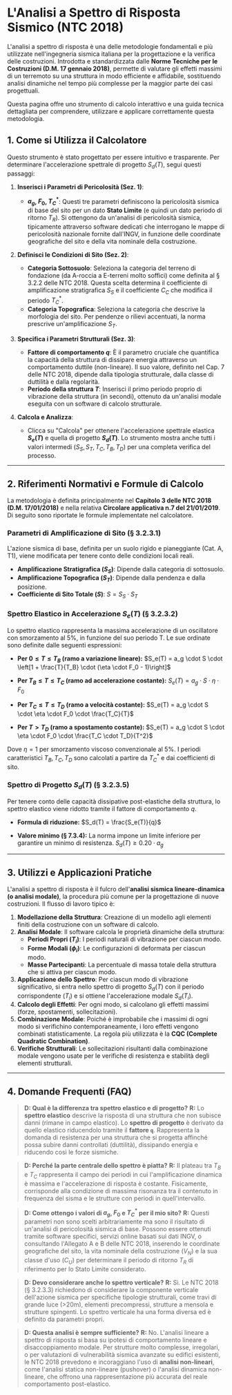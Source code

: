 

# L'Analisi a Spettro di Risposta Sismico (NTC 2018)

L'analisi a spettro di risposta è una delle metodologie fondamentali e più utilizzate nell'ingegneria sismica italiana per la progettazione e la verifica delle costruzioni. Introdotta e standardizzata dalle **Norme Tecniche per le Costruzioni (D.M. 17 gennaio 2018)**, permette di valutare gli effetti massimi di un terremoto su una struttura in modo efficiente e affidabile, sostituendo analisi dinamiche nel tempo più complesse per la maggior parte dei casi progettuali.

Questa pagina offre uno strumento di calcolo interattivo e una guida tecnica dettagliata per comprendere, utilizzare e applicare correttamente questa metodologia.


## 1. Come si Utilizza il Calcolatore

Questo strumento è stato progettato per essere intuitivo e trasparente. Per determinare l'accelerazione spettrale di progetto $S_d(T)$, segui questi passaggi:

1.  **Inserisci i Parametri di Pericolosità (Sez. 1)**:
    * **$a_g$, $F_0$, $T_C^*$**: Questi tre parametri definiscono la pericolosità sismica di base del sito per un dato **Stato Limite** (e quindi un dato periodo di ritorno $T_R$). Si ottengono da un'analisi di pericolosità sismica, tipicamente attraverso software dedicati che interrogano le mappe di pericolosità nazionale fornite dall'INGV, in funzione delle coordinate geografiche del sito e della vita nominale della costruzione.

2.  **Definisci le Condizioni di Sito (Sez. 2)**:
    * **Categoria Sottosuolo**: Seleziona la categoria del terreno di fondazione (da A-roccia a E-terreni molto soffici) come definita al § 3.2.2 delle NTC 2018. Questa scelta determina il coefficiente di amplificazione stratigrafica $S_S$ e il coefficiente $C_C$ che modifica il periodo $T_C^*$.
    * **Categoria Topografica**: Seleziona la categoria che descrive la morfologia del sito. Per pendenze o rilievi accentuati, la norma prescrive un'amplificazione $S_T$.

3.  **Specifica i Parametri Strutturali (Sez. 3)**:
    * **Fattore di comportamento $q$**: È il parametro cruciale che quantifica la capacità della struttura di dissipare energia attraverso un comportamento duttile (non-lineare). Il suo valore, definito nel Cap. 7 delle NTC 2018, dipende dalla tipologia strutturale, dalla classe di duttilità e dalla regolarità.
    * **Periodo della struttura $T$**: Inserisci il primo periodo proprio di vibrazione della struttura (in secondi), ottenuto da un'analisi modale eseguita con un software di calcolo strutturale.

4.  **Calcola e Analizza**:
    * Clicca su "Calcola" per ottenere l'accelerazione spettrale elastica **$S_e(T)$** e quella di progetto **$S_d(T)$**. Lo strumento mostra anche tutti i valori intermedi ($S_S, S_T, T_C, T_B, T_D$) per una completa verifica del processo.

---

## 2. Riferimenti Normativi e Formule di Calcolo

La metodologia è definita principalmente nel **Capitolo 3 delle NTC 2018 (D.M. 17/01/2018)** e nella relativa **Circolare applicativa n.7 del 21/01/2019**. Di seguito sono riportate le formule implementate nel calcolatore.

### Parametri di Amplificazione di Sito (§ 3.2.3.1)

L'azione sismica di base, definita per un suolo rigido e pianeggiante (Cat. A, T1), viene modificata per tenere conto delle condizioni locali reali.

* **Amplificazione Stratigrafica ($S_S$)**: Dipende dalla categoria di sottosuolo.
* **Amplificazione Topografica ($S_T$)**: Dipende dalla pendenza e dalla posizione.
* **Coefficiente di Sito Totale ($S$)**: $S = S_S \cdot S_T$

### Spettro Elastico in Accelerazione $S_e(T)$ (§ 3.2.3.2)

Lo spettro elastico rappresenta la massima accelerazione di un oscillatore con smorzamento al 5%, in funzione del suo periodo T. Le sue ordinate sono definite dalle seguenti espressioni:

* **Per $0 \le T \le T_B$ (ramo a variazione lineare):**
    $S_e(T) = a_g \cdot S \cdot \left[1 + \frac{T}{T_B} \cdot (\eta \cdot F_0 - 1)\right]$

* **Per $T_B \le T \le T_C$ (ramo ad accelerazione costante):**
    $S_e(T) = a_g \cdot S \cdot \eta \cdot F_0$

* **Per $T_C \le T \le T_D$ (ramo a velocità costante):**
    $S_e(T) = a_g \cdot S \cdot \eta \cdot F_0 \cdot \frac{T_C}{T}$

* **Per $T > T_D$ (ramo a spostamento costante):**
    $S_e(T) = a_g \cdot S \cdot \eta \cdot F_0 \cdot \frac{T_C \cdot T_D}{T^2}$

Dove $\eta=1$ per smorzamento viscoso convenzionale al 5%. I periodi caratteristici $T_B, T_C, T_D$ sono calcolati a partire da $T_C^*$ e dai coefficienti di sito.

### Spettro di Progetto $S_d(T)$ (§ 3.2.3.5)

Per tenere conto delle capacità dissipative post-elastiche della struttura, lo spettro elastico viene ridotto tramite il fattore di comportamento $q$.

* **Formula di riduzione:**
    $S_d(T) = \frac{S_e(T)}{q}$

* **Valore minimo (§ 7.3.4):**
    La norma impone un limite inferiore per garantire un minimo di resistenza.
    $S_d(T) \ge 0.20 \cdot a_g$

---

## 3. Utilizzi e Applicazioni Pratiche

L'analisi a spettro di risposta è il fulcro dell'**analisi sismica lineare-dinamica (o analisi modale)**, la procedura più comune per la progettazione di nuove costruzioni. Il flusso di lavoro tipico è:

1.  **Modellazione della Struttura**: Creazione di un modello agli elementi finiti della costruzione con un software di calcolo.
2.  **Analisi Modale**: Il software calcola le proprietà dinamiche della struttura:
    * **Periodi Propri ($T_i$)**: I periodi naturali di vibrazione per ciascun modo.
    * **Forme Modali ($\phi_i$)**: Le configurazioni di deformata per ciascun modo.
    * **Masse Partecipanti**: La percentuale di massa totale della struttura che si attiva per ciascun modo.
3.  **Applicazione dello Spettro**: Per ciascun modo di vibrazione significativo, si entra nello spettro di progetto $S_d(T)$ con il periodo corrispondente ($T_i$) e si ottiene l'accelerazione modale $S_d(T_i)$.
4.  **Calcolo degli Effetti**: Per ogni modo, si calcolano gli effetti massimi (forze, spostamenti, sollecitazioni).
5.  **Combinazione Modale**: Poiché è improbabile che i massimi di ogni modo si verifichino contemporaneamente, i loro effetti vengono combinati statisticamente. La regola più utilizzata è la **CQC (Complete Quadratic Combination)**.
6.  **Verifiche Strutturali**: Le sollecitazioni risultanti dalla combinazione modale vengono usate per le verifiche di resistenza e stabilità degli elementi strutturali.

---

## 4. Domande Frequenti (FAQ)

> **D: Qual è la differenza tra spettro elastico e di progetto?**
> **R:** Lo **spettro elastico** descrive la risposta di una struttura che non subisce danni (rimane in campo elastico). Lo **spettro di progetto** è derivato da quello elastico riducendolo tramite il **fattore `q`**. Rappresenta la domanda di resistenza per una struttura che si progetta affinché possa subire danni controllati (duttilità), dissipando energia e riducendo così le forze sismiche.

> **D: Perché la parte centrale dello spettro è piatta?**
> **R:** Il plateau tra $T_B$ e $T_C$ rappresenta il campo dei periodi in cui l'amplificazione dinamica è massima e l'accelerazione di risposta è costante. Fisicamente, corrisponde alla condizione di massima risonanza tra il contenuto in frequenza del sisma e le strutture con periodi in quell'intervallo.

> **D: Come ottengo i valori di $a_g$, $F_0$ e $T_C^*$ per il mio sito?**
> **R:** Questi parametri non sono scelti arbitrariamente ma sono il risultato di un'analisi di pericolosità sismica di base. Possono essere ottenuti tramite software specifici, servizi online basati sui dati INGV, o consultando l'Allegato A e B delle NTC 2018, inserendo le coordinate geografiche del sito, la vita nominale della costruzione ($V_N$) e la sua classe d'uso ($C_U$) per determinare il periodo di ritorno $T_R$ di riferimento per lo Stato Limite considerato.

> **D: Devo considerare anche lo spettro verticale?**
> **R:** Sì. Le NTC 2018 (§ 3.2.3.3) richiedono di considerare la componente verticale dell'azione sismica per specifiche tipologie strutturali, come travi di grande luce (>20m), elementi precompressi, strutture a mensola e strutture spingenti. Lo spettro verticale ha una forma diversa ed è definito da parametri propri.

> **D: Questa analisi è sempre sufficiente?**
> **R:** No. L'analisi lineare a spettro di risposta si basa su ipotesi di comportamento lineare e disaccoppiamento modale. Per strutture molto complesse, irregolari, o per valutazioni di vulnerabilità sismica avanzate su edifici esistenti, le NTC 2018 prevedono e incoraggiano l'uso di **analisi non-lineari**, come l'analisi statica non-lineare (pushover) o l'analisi dinamica non-lineare, che offrono una rappresentazione più accurata del reale comportamento post-elastico.